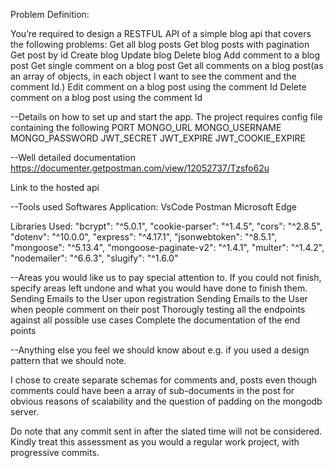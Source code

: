 Problem Definition:

You’re required to design a RESTFUL API of a simple blog api that covers the following
problems:
Get all blog posts
Get blog posts with pagination
Get post by id
Create blog
Update blog
Delete blog
Add comment to a blog post
Get single comment on a blog post
Get all comments on a blog post(as an array of objects, in each object I want to see
the comment and the comment Id.)
Edit comment on a blog post using the comment Id
Delete comment on a blog post using the comment Id

--Details on how to set up and start the app.
The project requires config file containing the following
PORT
MONGO_URL
MONGO_USERNAME
MONGO_PASSWORD
JWT_SECRET
JWT_EXPIRE
JWT_COOKIE_EXPIRE

--Well detailed documentation
https://documenter.getpostman.com/view/12052737/Tzsfo62u

Link to the hosted api

--Tools used
Softwares Application:
VsCode
Postman
Microsoft Edge

Libraries Used:
"bcrypt": "^5.0.1",
"cookie-parser": "^1.4.5",
"cors": "^2.8.5",
"dotenv": "^10.0.0",
"express": "^4.17.1",
"jsonwebtoken": "^8.5.1",
"mongoose": "^5.13.4",
"mongoose-paginate-v2": "^1.4.1",
"multer": "^1.4.2",
"nodemailer": "^6.6.3",
"slugify": "^1.6.0"

--Areas you would like us to pay special attention to.
If you could not finish, specify areas left undone and what you would have done to
finish them.
Sending Emails to the User upon registration
Sending Emails to the User when people comment on their post
Thorougly testing all the endpoints against all possible use cases
Complete the documentation of the end points

--Anything else you feel we should know about e.g. if you used a design pattern that we
should note.

I chose to create separate schemas for comments and, posts even though comments could have been a array of sub-documents in the post for obvious reasons of scalability and the question of padding on the mongodb server.

Do note that any commit sent in after the slated time will not be considered.
Kindly treat this assessment as you would a regular work project, with progressive
commits.
